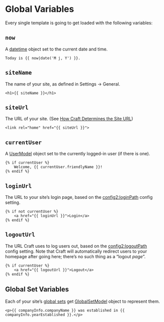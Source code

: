 # Global Variables

Every single template is going to get loaded with the following variables:

## `now`

A [datetime](datetime.md) object set to the current date and time.

```twig
Today is {{ now|date('M j, Y') }}.
```

## `siteName`

The name of your site, as defined in Settings → General.

```twig
<h1>{{ siteName }}</h1>
```

## `siteUrl`

The URL of your site. (See [How Craft Determines the Site URL](https://craftcms.com/support/site-url))

```twig
<link rel="home" href="{{ siteUrl }}">
```

## `currentUser`

A [UserModel](usermodel.md) object set to the currently logged-in user (if there is one).

```twig
{% if currentUser %}
    Welcome, {{ currentUser.friendlyName }}!
{% endif %}
```

## `loginUrl`

The URL to your site’s login page, based on the <config2:loginPath> config setting.

```twig
{% if not currentUser %}
    <a href="{{ loginUrl }}">Login</a>
{% endif %}
```

## `logoutUrl`

The URL Craft uses to log users out, based on the <config2:logoutPath> config setting. Note that Craft will automatically redirect users to your homepage after going here; there’s no such thing as a “logout _page_”.

```twig
{% if currentUser %}
    <a href="{{ logoutUrl }}">Logout</a>
{% endif %}
```

## Global Set Variables

Each of your site’s [global sets](../globals.md) get [GlobalSetModel](globalsetmodel.md) object to represent them.

```twig
<p>{{ companyInfo.companyName }} was established in {{ companyInfo.yearEstablished }}.</p>
```
